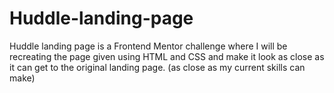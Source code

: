 # Huddle-landing-page
Huddle landing page is a Frontend Mentor challenge where I will be recreating the page given using HTML and CSS and make it look as close as it can get to the original landing page. (as close as my current skills can make)
